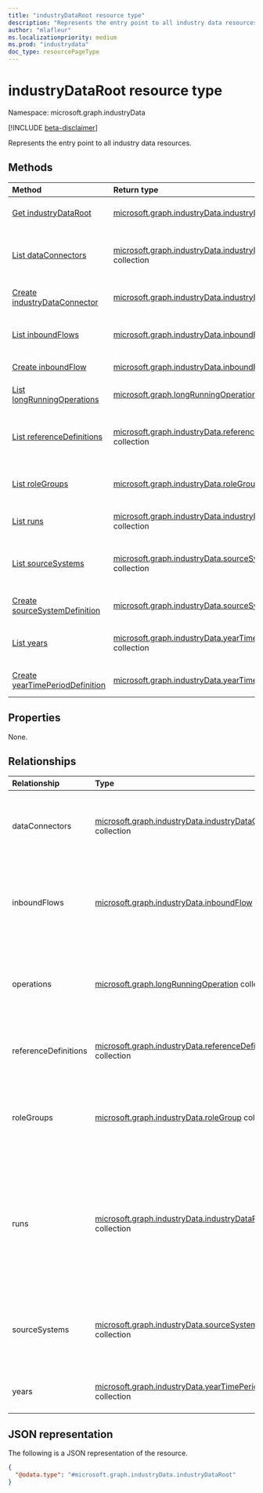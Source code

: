 ```yaml
---
title: "industryDataRoot resource type"
description: "Represents the entry point to all industry data resources."
author: "mlafleur"
ms.localizationpriority: medium
ms.prod: "industrydata"
doc_type: resourcePageType
---
```


# industryDataRoot resource type

Namespace: microsoft.graph.industryData

[!INCLUDE [beta-disclaimer](../../includes/beta-disclaimer.md)]

Represents the entry point to all industry data resources.

## Methods

| Method                                                                                         | Return type                                                                                                               | Description                                                                                                           |
| :--------------------------------------------------------------------------------------------- | :------------------------------------------------------------------------------------------------------------------------ | :-------------------------------------------------------------------------------------------------------------------- |
| [Get industryDataRoot](../api/industrydata-industrydataroot-get.md)                            | [microsoft.graph.industryData.industryDataRoot](../resources/industrydata-industrydataroot.md)                            | Read the properties and relationships of an [industryDataRoot](../resources/industrydata-industrydataroot.md) object. |
| [List dataConnectors](../api/industrydata-industrydataroot-list-dataconnectors.md)             | [microsoft.graph.industryData.industryDataConnector](../resources/industrydata-industrydataconnector.md) collection       | Get the **industryDataConnector** resources from the **dataConnectors** navigation property.                          |
| [Create industryDataConnector](../api/industrydata-industrydataroot-post-dataconnectors.md)    | [microsoft.graph.industryData.industryDataConnector](../resources/industrydata-industrydataconnector.md)                  | Create a new **industryDataConnector** object.                                                                        |
| [List inboundFlows](../api/industrydata-industrydataroot-list-inboundflows.md)                 | [microsoft.graph.industryData.inboundFlow](../resources/industrydata-inboundflow.md) collection                           | Get the **inboundFlow** resources from the **inboundFlows** navigation property.                                      |
| [Create inboundFlow](../api/industrydata-industrydataroot-post-inboundflows.md)                | [microsoft.graph.industryData.inboundFlow](../resources/industrydata-inboundflow.md)                                      | Create a new **inboundFlow** object.                                                                                  |
| [List longRunningOperations](../api/industrydata-industrydataroot-list-operations.md)                     | [microsoft.graph.longRunningOperation](../resources/longrunningoperation.md) collection                                   | Get a list of [long-running operations](../resources/longrunningoperation.md) and their statuses.                               |
| [List referenceDefinitions](../api/industrydata-industrydataroot-list-referencedefinitions.md) | [microsoft.graph.industryData.referenceDefinition](../resources/industrydata-referencedefinition.md) collection           | Get the **referenceDefinition** resources from the **referenceDefinitions** navigation property.                      |
| [List roleGroups](../api/industrydata-industrydataroot-list-rolegroups.md)                     | [microsoft.graph.industryData.roleGroup](../resources/industrydata-rolegroup.md) collection                               | Get the **roleGroup** resources from the **roleGroups** navigation property.                                          |
| [List runs](../api/industrydata-industrydataroot-list-runs.md)                                 | [microsoft.graph.industryData.industryDataRun](../resources/industrydata-industrydatarun.md) collection                   | Get the **industryDataRun** resources from the **runs** navigation property.                                          |
| [List sourceSystems](../api/industrydata-industrydataconnector-list-sourcesystem.md)           | [microsoft.graph.industryData.sourceSystemDefinition](../resources/industrydata-sourcesystemdefinition.md) collection     | Get the **sourceSystemDefinition** resources from the **sourceSystems** navigation property.                          |
| [Create sourceSystemDefinition](../api/industrydata-industrydataroot-post-sourcesystems.md)    | [microsoft.graph.industryData.sourceSystemDefinition](../resources/industrydata-sourcesystemdefinition.md)                | Create a new **sourceSystemDefinition** object.                                                                       |
| [List years](../api/industrydata-inboundfileflow-list-year.md)                                 | [microsoft.graph.industryData.yearTimePeriodDefinition](../resources/industrydata-yeartimeperioddefinition.md) collection | Get the **yearTimePeriodDefinition** resources from the years navigation property.                                    |
| [Create yearTimePeriodDefinition](../api/industrydata-industrydataroot-post-years.md)          | [microsoft.graph.industryData.yearTimePeriodDefinition](../resources/industrydata-yeartimeperioddefinition.md)            | Create a new **yearTimePeriodDefinition** object.                                                                     |

## Properties

None.

## Relationships

| Relationship         | Type                                                                                                                      | Description                                                                                                                  |
| :------------------- | :------------------------------------------------------------------------------------------------------------------------ | :--------------------------------------------------------------------------------------------------------------------------- |
| dataConnectors       | [microsoft.graph.industryData.industryDataConnector](../resources/industrydata-industrydataconnector.md) collection       | Set of connectors for importing data from source systems.                                                                    |
| inboundFlows         | [microsoft.graph.industryData.inboundFlow](../resources/industrydata-inboundflow.md) collection                           | Set of data import flow activities to bring data into the canonical store via a connector.                                   |
| operations           | [microsoft.graph.longRunningOperation](../resources/longrunningoperation.md) collection                                   | Set of ephemeral operations that the system is currently running. Read-only.                                                 |
| referenceDefinitions | [microsoft.graph.industryData.referenceDefinition](../resources/industrydata-referencedefinition.md) collection           | Set of user modifiable system picker types.                                                                                  |
| roleGroups           | [microsoft.graph.industryData.roleGroup](../resources/industrydata-rolegroup.md) collection                               | Set of groups of individual roles that makes role-based admin simpler.                                                       |
| runs                 | [microsoft.graph.industryData.industryDataRun](../resources/industrydata-industrydatarun.md) collection                   | Set of ephemeral runs which present the point-in-time that diagnostic state of activities performed by the system. Read-only. |
| sourceSystems        | [microsoft.graph.industryData.sourceSystemDefinition](../resources/industrydata-sourcesystemdefinition.md) collection     | Set of source definitions that represents real world external systems.                                                       |
| years                | [microsoft.graph.industryData.yearTimePeriodDefinition](../resources/industrydata-yeartimeperioddefinition.md) collection | Set of years represented in the system.                                                                                      |

## JSON representation

The following is a JSON representation of the resource.

<!-- {
  "blockType": "resource",
  "keyProperty": "id",
  "@odata.type": "microsoft.graph.industryData.industryDataRoot",
  "openType": false
}
-->

```json
{
  "@odata.type": "#microsoft.graph.industryData.industryDataRoot"
}
```
